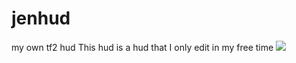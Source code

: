 # jenhud
my own tf2 hud
This hud is a hud that I only edit in my free time
![](images/https://i.imgur.com/YqzbVXn.png)
